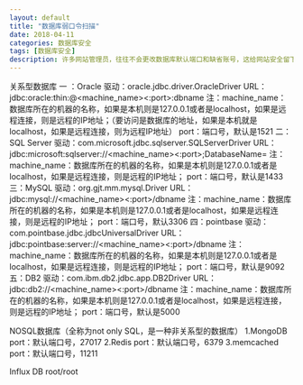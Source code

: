 ```yaml
---
layout: default
title: "数据库弱口令扫描"
date: 2018-04-11
categories: 数据库安全
tags: [数据库安全]
description: 许多网站管理员，往往不会更改数据库默认端口和缺省账号，这给网站安全留下了隐患
---
```


关系型数据库
一 ：Oracle
驱动：oracle.jdbc.driver.OracleDriver
URL：jdbc:oracle:thin:@<machine_name><:port>:dbname
注：machine_name：数据库所在的机器的名称，如果是本机则是127.0.0.1或者是localhost，如果是远程连接，则是远程的IP地址；（要访问是数据库的地址，如果是本机就是localhost，如果是远程连接，则为远程IP地址）
port：端口号，默认是1521
二：SQL Server
驱动：com.microsoft.jdbc.sqlserver.SQLServerDriver
URL：jdbc:microsoft:sqlserver://<machine_name><:port>;DatabaseName=<dbname>
注：machine_name：数据库所在的机器的名称，如果是本机则是127.0.0.1或者是localhost，如果是远程连接，则是远程的IP地址；
port：端口号，默认是1433
三：MySQL
驱动：org.gjt.mm.mysql.Driver
URL：jdbc:mysql://<machine_name><:port>/dbname
注：machine_name：数据库所在的机器的名称，如果是本机则是127.0.0.1或者是localhost，如果是远程连接，则是远程的IP地址； 
port：端口号，默认3306
四：pointbase
驱动：com.pointbase.jdbc.jdbcUniversalDriver
URL：jdbc:pointbase:server://<machine_name><:port>/dbname
注：machine_name：数据库所在的机器的名称，如果是本机则是127.0.0.1或者是localhost，如果是远程连接，则是远程的IP地址；
port：端口号，默认是9092
五：DB2
驱动：com.ibm.db2.jdbc.app.DB2Driver
URL：jdbc:db2://<machine_name><:port>/dbname
注：machine_name：数据库所在的机器的名称，如果是本机则是127.0.0.1或者是localhost，如果是远程连接，则是远程的IP地址；
port：端口号，默认是5000 
 
NOSQL数据库（全称为not only SQL，是一种非关系型的数据库）
1.MongoDB
port：默认端口号，27017
2.Redis
port：默认端口号，6379
3.memcached
port：默认端口号，11211 

Influx DB root/root